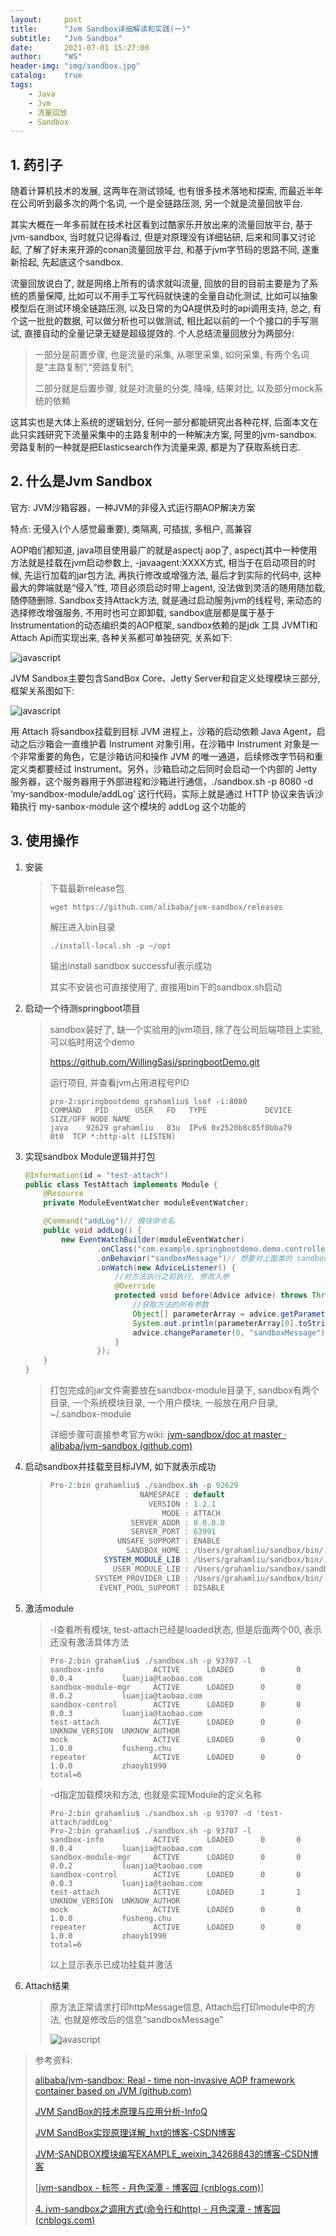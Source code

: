 ```yaml
---
layout:     post
title:      "Jvm Sandbox详细解读和实践(一)"
subtitle:   "Jvm Sandbox"
date:       2021-07-01 15:27:00
author:     "WS"
header-img: "img/sandbox.jpg"
catalog:    true
tags:
    - Java
    - Jvm
    - 流量回放
    - Sandbox 
---
```


## 1. 药引子

  随着计算机技术的发展, 这两年在测试领域, 也有很多技术落地和探索, 而最近半年在公司听到最多次的两个名词, 一个是全链路压测, 另一个就是流量回放平台. 

  其实大概在一年多前就在技术社区看到过酷家乐开放出来的流量回放平台, 基于jvm-sandbox, 当时就只记得看过, 但是对原理没有详细钻研, 后来和同事又讨论起, 了解了好未来开源的conan流量回放平台, 和基于jvm字节码的思路不同, 遂重新拾起, 先起底这个sandbox.

  流量回放说白了, 就是网络上所有的请求就叫流量, 回放的目的目前主要是为了系统的质量保障, 比如可以不用手工写代码就快速的全量自动化测试, 比如可以抽象模型后在测试环境全链路压测, 以及日常的为QA提供及时的api调用支持, 总之, 有个这一批批的数据, 可以做分析也可以做测试, 相比起以前的一个个接口的手写测试, 直接自动的全量记录无疑是超级提效的. 个人总结流量回放分为两部分: 

>  一部分是前置步骤, 也是流量的采集, 从哪里采集, 如何采集, 有两个名词是“主路复制”,“旁路复制”;
>
>  二部分就是后置步骤, 就是对流量的分类, 降噪, 结果对比, 以及部分mock系统的依赖

这其实也是大体上系统的逻辑划分, 任何一部分都能研究出各种花样, 后面本文在此只实践研究下流量采集中的主路复制中的一种解决方案, 阿里的jvm-sandbox. 旁路复制的一种就是把Elasticsearch作为流量来源, 都是为了获取系统日志. 

## 2. 什么是Jvm Sandbox

官方: JVM沙箱容器，一种JVM的非侵入式运行期AOP解决方案

特点: 无侵入(个人感觉最重要), 类隔离, 可插拔, 多租户, 高兼容 

AOP咱们都知道, java项目使用最广的就是aspectj aop了, aspectj其中一种使用方法就是挂载在jvm启动参数上, -javaagent:XXXX方式, 相当于在启动项目的时候, 先运行加载的jar包方法, 再执行修改或增强方法, 最后才到实际的代码中, 这种最大的弊端就是“侵入”性, 项目必须启动时带上agent, 没法做到灵活的随用随加载, 随停随删除. Sandbox支持Attack方法, 就是通过启动服务jvm的线程号, 来动态的选择修改增强服务, 不用时也可立即卸载, sandbox底层都是属于基于Instrumentation的动态编织类的AOP框架, sandbox依赖的是jdk 工具 JVMTI和Attach Api而实现出来, 各种关系都可单独研究, 关系如下:

![javascript](/img/sandbox.jpeg)



JVM Sandbox主要包含SandBox Core、Jetty Server和自定义处理模块三部分, 框架关系图如下:

![javascript](/img/sandbox-1.png)

用 Attach 将sandbox挂载到目标 JVM 进程上，沙箱的启动依赖 Java Agent，启动之后沙箱会一直维护着 Instrument 对象引用，在沙箱中 Instrument 对象是一个非常重要的角色，它是沙箱访问和操作 JVM 的唯一通道，后续修改字节码和重定义类都要经过 Instrument。另外，沙箱启动之后同时会启动一个内部的 Jetty 服务器，这个服务器用于外部进程和沙箱进行通信，./sandbox.sh -p 8080 -d ‘my-sandbox-module/addLog’ 这行代码，实际上就是通过 HTTP 协议来告诉沙箱执行 my-sanbox-module 这个模块的 addLog 这个功能的

## 3. 使用操作

1. 安装

   > 下载最新release包
   >
   > ```shell
   > wget https://github.com/alibaba/jvm-sandbox/releases
   > ```
   >
   > 解压进入bin目录
   >
   > ```shell
   > ./install-local.sh -p ~/opt
   > ```
   >
   > 输出install sandbox successful表示成功
   >
   > 其实不安装也可直接使用了, 直接用bin下的sandbox.sh启动

2. 启动一个待测springboot项目

   > sandbox装好了, 缺一个实验用的jvm项目, 除了在公司后端项目上实验, 可以临时用这个demo
   >
   > https://github.com/WillingSasi/springbootDemo.git
   >
   > 运行项目, 并查看jvm占用进程号PID
   >
   > ```shell
   > pro-2:springbootdemo grahamliu$ lsof -i:8080
   > COMMAND   PID      USER   FD   TYPE             DEVICE SIZE/OFF NODE NAME
   > java    92629 grahamliu   83u  IPv6 0x2520b8c85f0bba79      0t0  TCP *:http-alt (LISTEN)
   > ```

3. 实现sandbox Module逻辑并打包

   ```java
   @Information(id = "test-attach")
   public class TestAttach implements Module {
       @Resource
       private ModuleEventWatcher moduleEventWatcher;
   
       @Command("addLog")// 模块命令名
       public void addLog() {
           new EventWatchBuilder(moduleEventWatcher)
                   .onClass("com.example.springbootdemo.demo.controller.DemoController")// 想要对 DemoController 这个类进行切面
                   .onBehavior("sandboxMessage")// 想要对上面类的 sandboxMessage 方法进行切面
                   .onWatch(new AdviceListener() {
                       //对方法执行之前执行, 修改入参
                       @Override
                       protected void before(Advice advice) throws Throwable {
                           //获取方法的所有参数
                           Object[] parameterArray = advice.getParameterArray();
                           System.out.println(parameterArray[0].toString());
                           advice.changeParameter(0, "sandboxMessage");
                       }
                   });
       }
   }
   ```

   > 打包完成的jar文件需要放在sandbox-module目录下, sandbox有两个目录, 一个系统模块目录, 一个用户模块, 一般放在用户目录, ~/.sandbox-module
   >
   > 详细步骤可直接参考官方wiki: [jvm-sandbox/doc at master · alibaba/jvm-sandbox (github.com)](https://github.com/alibaba/jvm-sandbox/tree/master/doc)

4. 启动sandbox并挂载至目标JVM, 如下就表示成功

   > ```java
   > Pro-2:bin grahamliu$ ./sandbox.sh -p 92629
   >                     NAMESPACE : default
   >                       VERSION : 1.2.1
   >                          MODE : ATTACH
   >                   SERVER_ADDR : 0.0.0.0
   >                   SERVER_PORT : 63991
   >                UNSAFE_SUPPORT : ENABLE
   >                  SANDBOX_HOME : /Users/grahamliu/sandbox/bin/..
   >             SYSTEM_MODULE_LIB : /Users/grahamliu/sandbox/bin/../module
   >               USER_MODULE_LIB : /Users/grahamliu/sandbox/sandbox-module;~/.sandbox-module;
   >           SYSTEM_PROVIDER_LIB : /Users/grahamliu/sandbox/bin/../provider
   >            EVENT_POOL_SUPPORT : DISABLE
   > 
   > ```

5. 激活module

   > -l查看所有模块, test-attach已经是loaded状态, 但是后面两个00, 表示还没有激活具体方法

   > ```shell
   > Pro-2:bin grahamliu$ ./sandbox.sh -p 93707 -l
   > sandbox-info        	ACTIVE  	LOADED  	0    	0    	0.0.4          	luanjia@taobao.com
   > sandbox-module-mgr  	ACTIVE  	LOADED  	0    	0    	0.0.2          	luanjia@taobao.com
   > sandbox-control     	ACTIVE  	LOADED  	0    	0    	0.0.3          	luanjia@taobao.com
   > test-attach         	ACTIVE  	LOADED  	0    	0    	UNKNOW_VERSION 	UNKNOW_AUTHOR
   > mock                	ACTIVE  	LOADED  	0    	0    	1.0.0          	fusheng.chu
   > repeater            	ACTIVE  	LOADED  	0    	0    	1.0.0          	zhaoyb1990
   > total=6
   > ```

   > -d指定加载模块和方法, 也就是实现Module的定义名称
   >
   > ```shell
   > Pro-2:bin grahamliu$ ./sandbox.sh -p 93707 -d 'test-attach/addLog'
   > Pro-2:bin grahamliu$ ./sandbox.sh -p 93707 -l
   > sandbox-info        	ACTIVE  	LOADED  	0    	0    	0.0.4          	luanjia@taobao.com
   > sandbox-module-mgr  	ACTIVE  	LOADED  	0    	0    	0.0.2          	luanjia@taobao.com
   > sandbox-control     	ACTIVE  	LOADED  	0    	0    	0.0.3          	luanjia@taobao.com
   > test-attach         	ACTIVE  	LOADED  	1    	1    	UNKNOW_VERSION 	UNKNOW_AUTHOR
   > mock                	ACTIVE  	LOADED  	0    	0    	1.0.0          	fusheng.chu
   > repeater            	ACTIVE  	LOADED  	0    	0    	1.0.0          	zhaoyb1990
   > total=6
   > ```
   >
   > 以上显示表示已成功挂载并激活

6. Attach结果

   > 原方法正常请求打印httpMessage信息, Attach后打印module中的方法, 也就是修改后的信息“sandboxMessage”
   >
   > ![javascript](/img/sandbox-2.png)



> 参考资料:
>
> [alibaba/jvm-sandbox: Real - time non-invasive AOP framework container based on JVM (github.com)](https://github.com/alibaba/jvm-sandbox)
>
> [JVM SandBox的技术原理与应用分析-InfoQ](https://www.infoq.cn/article/TSY4lGjvSfwEuXEBW*Gp)
>
> [JVM SandBox实现原理详解_hxt的博客-CSDN博客](https://blog.csdn.net/qq_40378034/article/details/116255652)
>
> [JVM-SANDBOX模块编写EXAMPLE_weixin_34268843的博客-CSDN博客](https://blog.csdn.net/weixin_34268843/article/details/89807966)
>
> [[jvm-sandbox - 标签 - 月色深潭 - 博客园 (cnblogs.com)](https://www.cnblogs.com/moonpool/tag/jvm-sandbox/)]
>
> [4. jvm-sandbox之调用方式(命令行和http) - 月色深潭 - 博客园 (cnblogs.com)](https://www.cnblogs.com/moonpool/p/14510443.html)

